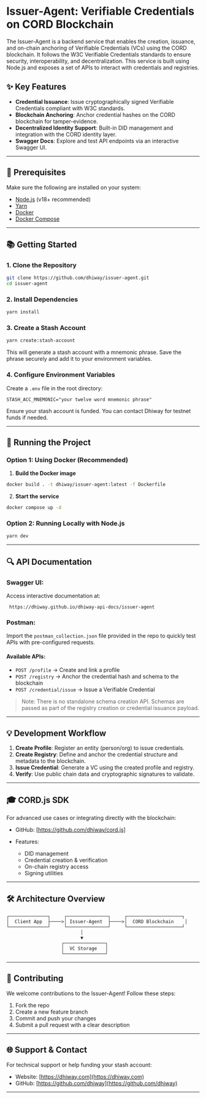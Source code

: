 # Issuer-Agent: Verifiable Credentials on CORD Blockchain

The Issuer-Agent is a backend service that enables the creation, issuance, and on-chain anchoring of Verifiable Credentials (VCs) using the CORD blockchain. It follows the W3C Verifiable Credentials standards to ensure security, interoperability, and decentralization. This service is built using Node.js and exposes a set of APIs to interact with credentials and registries.

## ✨ Key Features

- **Credential Issuance**: Issue cryptographically signed Verifiable Credentials compliant with W3C standards.
- **Blockchain Anchoring**: Anchor credential hashes on the CORD blockchain for tamper-evidence.
- **Decentralized Identity Support**: Built-in DID management and integration with the CORD identity layer.
- **Swagger Docs**: Explore and test API endpoints via an interactive Swagger UI.

---

## 📅 Prerequisites

Make sure the following are installed on your system:

- [Node.js](https://nodejs.org/) (v18+ recommended)
- [Yarn](https://classic.yarnpkg.com/en/docs/install)
- [Docker](https://www.docker.com/products/docker-desktop)
- [Docker Compose](https://docs.docker.com/compose/install/)

---

## 📚 Getting Started

### 1. Clone the Repository

```bash
git clone https://github.com/dhiway/issuer-agent.git
cd issuer-agent
```

### 2. Install Dependencies

```bash
yarn install
```

### 3. Create a Stash Account

```bash
yarn create:stash-account
```

This will generate a stash account with a mnemonic phrase. Save the phrase securely and add it to your environment variables.

### 4. Configure Environment Variables

Create a `.env` file in the root directory:

```env
STASH_ACC_MNEMONIC="your twelve word mnemonic phrase"
```

Ensure your stash account is funded. You can contact Dhiway for testnet funds if needed.

---

## 🚀 Running the Project

### Option 1: Using Docker (Recommended)

1. **Build the Docker image**

```bash
docker build . -t dhiway/issuer-agent:latest -f Dockerfile
```

2. **Start the service**

```bash
docker compose up -d
```

### Option 2: Running Locally with Node.js

```bash
yarn dev
```

---

## 🔍 API Documentation

### Swagger UI:

Access interactive documentation at:

```
 https://dhiway.github.io/dhiway-api-docs/issuer-agent
```

### Postman:

Import the `postman_collection.json` file provided in the repo to quickly test APIs with pre-configured requests.

#### Available APIs:

- `POST /profile` → Create and link a profile
- `POST /registry` → Anchor the credential hash and schema to the blockchain
- `POST /credential/issue` → Issue a Verifiable Credential

> Note: There is no standalone schema creation API. Schemas are passed as part of the registry creation or credential issuance payload.

---

## 💡 Development Workflow

1. **Create Profile**: Register an entity (person/org) to issue credentials.
2. **Create Registry**: Define and anchor the credential structure and metadata to the blockchain.
3. **Issue Credential**: Generate a VC using the created profile and registry.
4. **Verify**: Use public chain data and cryptographic signatures to validate.

---

## 🎓 CORD.js SDK

For advanced use cases or integrating directly with the blockchain:

- GitHub: [https://github.com/dhiway/cord.js]
- Features:

  - DID management
  - Credential creation & verification
  - On-chain registry access
  - Signing utilities

---

## 🛠️ Architecture Overview

```
┌──────────────┐     ┌───────────────┐     ┌────────────────────┐
│  Client App  ├────>│ Issuer-Agent  ├────>│  CORD Blockchain    │
└──────────────┘     └───────────────┘     └────────────────────┘
                           │
                           ▼
                    ┌───────────────┐
                    │  VC Storage   │
                    └───────────────┘
```

---

## 🌟 Contributing

We welcome contributions to the Issuer-Agent! Follow these steps:

1. Fork the repo
2. Create a new feature branch
3. Commit and push your changes
4. Submit a pull request with a clear description

---

## 🌐 Support & Contact

For technical support or help funding your stash account:

- Website: [https://dhiway.com](https://dhiway.com)
- GitHub: [https://github.com/dhiway](https://github.com/dhiway)

---

